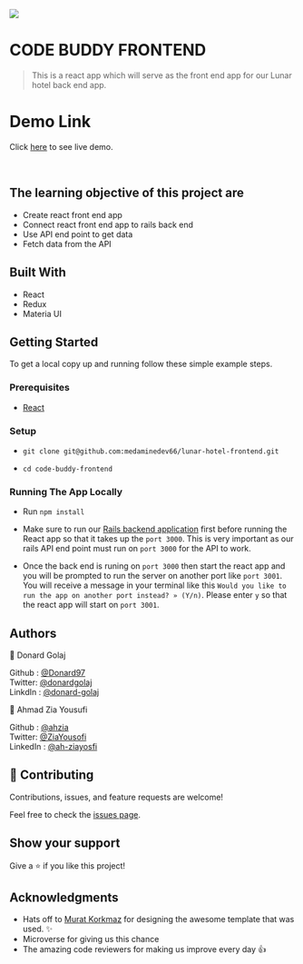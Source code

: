 ![](https://img.shields.io/badge/Microverse-blueviolet)

# CODE BUDDY FRONTEND

> This is a react app which will serve as the front end app for our Lunar hotel back end app.

# Demo Link

Click [here](https://ahzia.github.io/code-buddy-frontend/) to see live demo.

<br>

## The learning objective of this project are

- Create react front end app
- Connect react front end app to rails back end
- Use API end point to get data
- Fetch data from the API

## Built With

- React
- Redux
- Materia UI

## Getting Started

To get a local copy up and running follow these simple example steps.

### Prerequisites

- [React](https://reactjs.org/tutorial/tutorial.html#prerequisites)

### Setup

- ```git clone git@github.com:medaminedev66/lunar-hotel-frontend.git```

- ```cd code-buddy-frontend```

### Running The App Locally

- Run `npm install`

- Make sure to run our [Rails backend application](https://github.com/medaminedev66/lunar-hotel-backend) first before running the React app so that it takes up the `port 3000`. This is very important as our rails API end point must run on `port 3000` for the API to work.
- Once the back end is runing on `port 3000` then start the react app and you will be prompted to run the server on another port like `port 3001`. You will receive a message in your terminal like this `Would you like to run the app on another port instead? » (Y/n)`. Please enter `y` so that the react app will start on `port 3001`.

## Authors

👤 Donard Golaj

Github : [@Donard97](https://github.com/Donard97)<br>
Twitter: [@donardgolaj](https://twitter.com/donardgolaj)<br>
LinkdIn : [@donard-golaj](https://www.linkedin.com/in/donard-golaj/)<br>

👤 Ahmad Zia Yousufi 

Github : [@ahzia](https://github.com/ahzia) <br>
Twitter: [@ZiaYousofi](https://twitter.com/ZiaYousofi)<br>
LinkedIn : [@ah-ziayosfi](https://www.linkedin.com/in/ah-ziayosfi/)

## 🤝 Contributing

Contributions, issues, and feature requests are welcome!

Feel free to check the [issues page](https://github.com/ahzia/code-buddy-frontend/issues).

## Show your support

Give a ⭐️ if you like this project!

## Acknowledgments

- Hats off to [Murat Korkmaz](https://www.behance.net/muratk) for designing the awesome template that was used. ✨
- Microverse for giving us this chance
- The amazing code reviewers for making us improve every day 👍
